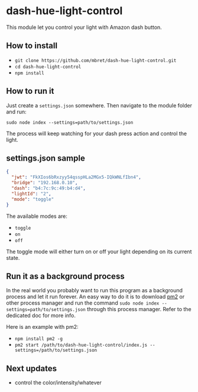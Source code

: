# dash-hue-light-control
This module let you control your light with Amazon dash button.

## How to install
- `git clone https://github.com/mbret/dash-hue-light-control.git`
- `cd dash-hue-light-control`
- `npm install`

## How to run it
Just create a `settings.json` somewhere. Then navigate to the module folder and run:

`sudo node index --settings=path/to/settings.json`

The process will keep watching for your dash press action and control the light.

## settings.json sample
```json
{
  "jwt": "FkXIos6bRxzyy54qsspHLa2MGx5-IQkWNLfIbn4",
  "bridge": "192.168.0.10",
  "dash": "b4:7c:9c:49:b4:d4",
  "lightId": "2",
  "mode": "toggle"
}
```
The available modes are:

- `toggle`
- `on`
- `off`

The toggle mode will either turn on or off your light depending on its current state.

## Run it as a background process
In the real world you probably want to run this program as a background process and let it run forever.
An easy way to do it is to download [pm2](https://github.com/Unitech/pm2) or other process manager and
run the command `sudo node index --settings=path/to/settings.json` through this process manager. Refer to the
dedicated doc for more info.

Here is an example with pm2:
- `npm install pm2 -g`
- `pm2 start /path/to/dash-hue-light-control/index.js --settings=/path/to/settings.json`

## Next updates
- control the color/intensity/whatever